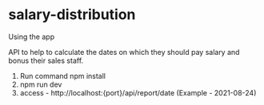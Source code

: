 # salary-distribution

Using the app 

API to help to calculate the dates on which they should pay salary and bonus their sales staff.

1. Run command npm install
2. npm run dev
3. access - http://localhost:{port}/api/report/date (Example - 2021-08-24)
